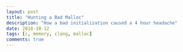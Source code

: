 ```yaml
---
layout: post
title: "Hunting a Bad Malloc"
description: "How a bad initialization caused a 4 hour headache"
date: 2018-10-12
tags: [c, memory, clang, malloc]
comments: true
---
```

